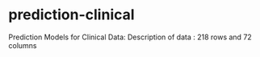 # prediction-clinical
 Prediction Models for Clinical Data: 
 Description of data : 218 rows and 72 columns